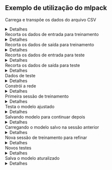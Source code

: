 [//]: <> (Documentação gerada com intmain_docmd)
## Exemplo de utilização do mlpack

Carrega e transpõe os dados do arquivo CSV
<details>
<summary>Detalhes</summary>
<p>

```c++
  Load( "foo.csv", data, THROW_EXCEPTION, TRANSPOSE_INPUT ); // 400 rows x 3 cols -> 3 rows x 400 cols
  cout << "Linhas:  " << data.n_rows << endl;                // 3
  cout << "Colunas: " << data.n_cols << endl;                // 400
```

</p>
</details>
Recorta os dados de entrada para treinamento
<details>
<summary>Detalhes</summary>
<p>

```c++
  auto firtsRow  = VAR1_ROW;
  auto firtsCol  = FIRST_COL;
  auto lastRow   = VAR2_ROW;
  auto lastCol   = LAST_COL - TEST_SIZE;
  mat  traindata = data.submat( firtsRow, firtsCol, lastRow, lastCol );
```

</p>
</details>
Recorta os dados de saída para treinamento
<details>
<summary>Detalhes</summary>
<p>

```c++
  firtsRow        = LABEL_ROW;
  lastRow         = LABEL_ROW;
  mat trainlabels = data.submat( firtsRow, firtsCol, lastRow, lastCol );
```

</p>
</details>
Recorta os dados de entrada para teste
<details>
<summary>Detalhes</summary>
<p>

```c++
  firtsRow     = VAR1_ROW;
  lastRow      = VAR2_ROW;
  firtsCol     = LAST_COL - TEST_SIZE + 1;
  lastCol      = LAST_COL;
  mat testdata = data.submat( firtsRow, firtsCol, lastRow, lastCol );
```

</p>
</details>
Recorta os dados de saída para teste
<details>
<summary>Detalhes</summary>
<p>

```c++
  firtsRow       = LABEL_ROW;
  lastRow        = LABEL_ROW;
  mat testlabels = data.submat( firtsRow, firtsCol, lastRow, lastCol );
```

</p>
</details>
Dados de teste
<details>
<summary>Detalhes</summary>
<p>

```c++
  cout << "Dados de entrada para teste: \n" << testdata << endl;
  cout << "Dados de saída para teste: \n" << testlabels << endl;
```

</p>
</details>
Constrói a rede
<details>
<summary>Detalhes</summary>
<p>

```c++
  FFN<MeanSquaredError<>, RandomInitialization> model;

  model.Add<Linear<>>( traindata.n_rows, 8 );
  model.Add<SigmoidLayer<>>();
  model.Add<Linear<>>( 8, 8 );
  model.Add<SigmoidLayer<>>();
  model.Add<Linear<>>( 8, 1 );
  model.Add<SigmoidLayer<>>();
```

</p>
</details>
Primeira sessão de treinamento
<details>
<summary>Detalhes</summary>
<p>

```c++
  for( int i = 0; i < 4; ++i ) {
    model.Train( traindata, trainlabels );
  }
```

</p>
</details>
Testa o modelo ajustado
<details>
<summary>Detalhes</summary>
<p>

```c++
  mat assignments;
  model.Predict( testdata, assignments );
  cout << "Previsões:\n" << assignments << endl;
  cout << "Classificação correta:\n" << testlabels << endl;
```

</p>
</details>
Salvando modelo para continuar depois
<details>
<summary>Detalhes</summary>
<p>

```c++
  Save( "model.xml", "model", model, false );
```

</p>
</details>
Carregando o modelo salvo na sessão anterior
<details>
<summary>Detalhes</summary>
<p>

```c++
  Load( "model.xml", "model", model );
```

</p>
</details>
Nova sessão de treinamento para refinar
<details>
<summary>Detalhes</summary>
<p>

```c++
  for( int i = 0; i < 4; ++i ) {
    model.Train( traindata, trainlabels );
  }
```

</p>
</details>
Novos testes
<details>
<summary>Detalhes</summary>
<p>

```c++
  model.Predict( testdata, assignments );
  cout << "Previsões:\n" << assignments << endl;
  cout << "Classificação correta:\n" << testlabels << endl;
```

</p>
</details>
Salva o modelo aturalizado
<details>
<summary>Detalhes</summary>
<p>

```c++
  Save( "model2.xml", "model", model, false );
```

</p>
</details>
